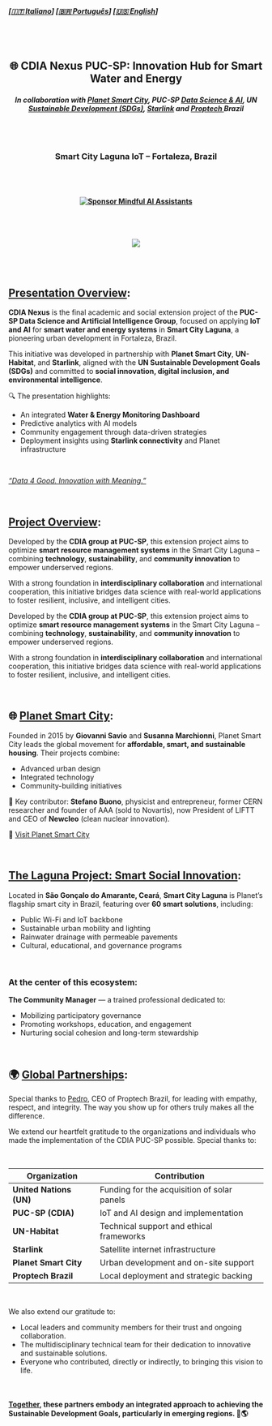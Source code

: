 
<br>

#####  \[[🇮🇹 Italiano](README.it_IT.md)\] \[[🇧🇷 Português](README.pt_BR.md)\] \[**[🇺🇸 English](README.md)**\]   

<br><br>
 
## <p align="center">  🌐 CDIA Nexus PUC-SP: Innovation Hub for Smart Water and Energy   
#### <p align="center"> ***In collaboration with [Planet Smart City](), PUC-SP [Data Science & AI](), UN [Sustainable Development (SDGs)](), [Starlink]() and [Proptech ]() Brazil***

 <br><br>

### <p align="center"> Smart City Laguna IoT – Fortaleza, Brazil  

 <br><br>

#### <p align="center"> [![Sponsor Mindful AI Assistants](https://img.shields.io/badge/Sponsor-Mindful%20AI%20%20Assistants-brightgreen?logo=GitHub)](https://github.com/sponsors/Mindful-AI-Assistants)

<br><br>
 


 <p align="center">
<img src="https://github.com/user-attachments/assets/34b57670-0c4b-40ec-a2ee-f53134870f30"/>


<br><br>


## [Presentation Overview]():

**CDIA Nexus** is the final academic and social extension project of the **PUC-SP Data Science and Artificial Intelligence Group**, focused on applying **IoT and AI** for **smart water and energy systems** in **Smart City Laguna**, a pioneering urban development in Fortaleza, Brazil.

This initiative was developed in partnership with **Planet Smart City**, **UN-Habitat**, and **Starlink**, aligned with the **UN Sustainable Development Goals (SDGs)** and committed to **social innovation, digital inclusion, and environmental intelligence**.

🔍 The presentation highlights:

- An integrated **Water & Energy Monitoring Dashboard**  
- Predictive analytics with AI models  
- Community engagement through data-driven strategies  
- Deployment insights using **Starlink connectivity** and Planet infrastructure

<br>

[_“Data 4 Good. Innovation with Meaning.”_]()

<!--
 <p align="center">
<img src="https://github.com/user-attachments/assets/20050582-5dcd-4a60-b5db-d345a8404479"/>
-->

<br>

##  [Project Overview]():

Developed by the **CDIA group at PUC-SP**, this extension project aims to optimize **smart resource management systems** in the Smart City Laguna – combining **technology**, **sustainability**, and **community innovation** to empower underserved regions.

With a strong foundation in **interdisciplinary collaboration** and international cooperation, this initiative bridges data science with real-world applications to foster resilient, inclusive, and intelligent cities.

Developed by the **CDIA group at PUC-SP**, this extension project aims to optimize **smart resource management systems** in the Smart City Laguna – combining **technology**, **sustainability**, and **community innovation** to empower underserved regions.

With a strong foundation in **interdisciplinary collaboration** and international cooperation, this initiative bridges data science with real-world applications to foster resilient, inclusive, and intelligent cities.

<br>

## 🌐 [Planet Smart City]():

Founded in 2015 by **Giovanni Savio** and **Susanna Marchionni**, Planet Smart City leads the global movement for **affordable, smart, and sustainable housing**. Their projects combine:

- Advanced urban design  
- Integrated technology  
- Community-building initiatives  

🌟 Key contributor: **Stefano Buono**, physicist and entrepreneur, former CERN researcher and founder of AAA (sold to Novartis), now President of LIFTT and CEO of **Newcleo** (clean nuclear innovation).

🔗 [Visit Planet Smart City](https://planetsmartcity.com.br)


<br>


## [The Laguna Project: Smart Social Innovation]():

Located in **São Gonçalo do Amarante, Ceará**, **Smart City Laguna** is Planet’s flagship smart city in Brazil, featuring over **60 smart solutions**, including:

- Public Wi-Fi and IoT backbone  
- Sustainable urban mobility and lighting  
- Rainwater drainage with permeable pavements  
- Cultural, educational, and governance programs

<br>

### At the center of this ecosystem:  

**The Community Manager** — a trained professional dedicated to:

- Mobilizing participatory governance  
- Promoting workshops, education, and engagement  
- Nurturing social cohesion and long-term stewardship

<br>  

## 🌍 [Global Partnerships]():

Special thanks to [Pedro](), CEO of Proptech Brazil, for leading with empathy, respect, and integrity. The way you show up for others truly makes all the difference.

We extend our heartfelt gratitude to the organizations and individuals who made the implementation of the CDIA PUC-SP possible. Special thanks to:

<br>

| **Organization**          | **Contribution**                                             |
|---------------------------|--------------------------------------------------------------|
| **United Nations (UN)**   | Funding for the acquisition of solar panels                  |
| **PUC-SP (CDIA)**         | IoT and AI design and implementation                         |
| **UN-Habitat**            | Technical support and ethical frameworks                     |
| **Starlink**              | Satellite internet infrastructure                            |
| **Planet Smart City**     | Urban development and on-site support                        |
| **Proptech Brazil**       | Local deployment and strategic backing                       |


<br>

We also extend our gratitude to:

- Local leaders and community members for their trust and ongoing collaboration.
- The multidisciplinary technical team for their dedication to innovative and sustainable solutions.
- Everyone who contributed, directly or indirectly, to bringing this vision to life.

<br>

#### [Together](), these partners embody an integrated approach to achieving the **Sustainable Development Goals**, particularly in emerging regions. 💙🌎



